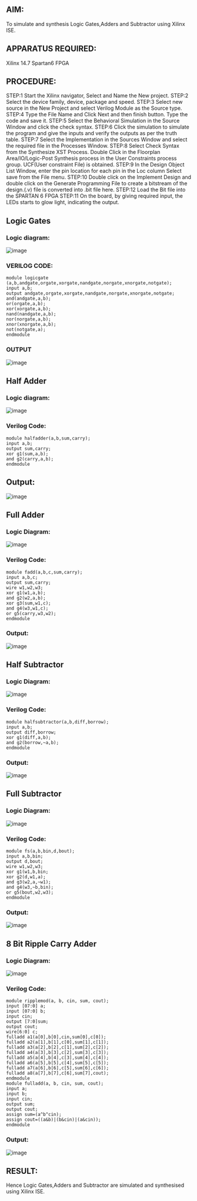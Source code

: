 
## AIM:
To simulate and synthesis Logic Gates,Adders and Subtractor using Xilinx ISE.

## APPARATUS REQUIRED:
Xilinx 14.7 Spartan6 FPGA

## PROCEDURE:
STEP:1 Start the Xilinx navigator, Select and Name the New project. STEP:2 Select the device family, device, package and speed. STEP:3 Select new source in the New Project and select Verilog Module as the Source type. STEP:4 Type the File Name and Click Next and then finish button. Type the code and save it. STEP:5 Select the Behavioral Simulation in the Source Window and click the check syntax. STEP:6 Click the simulation to simulate the program and give the inputs and verify the outputs as per the truth table. STEP:7 Select the Implementation in the Sources Window and select the required file in the Processes Window. STEP:8 Select Check Syntax from the Synthesize XST Process. Double Click in the Floorplan Area/IO/Logic-Post Synthesis process in the User Constraints process group. UCF(User constraint File) is obtained. STEP:9 In the Design Object List Window, enter the pin location for each pin in the Loc column Select save from the File menu. STEP:10 Double click on the Implement Design and double click on the Generate Programming File to create a bitstream of the design.(.v) file is converted into .bit file here. STEP:12 Load the Bit file into the SPARTAN 6 FPGA STEP:11 On the board, by giving required input, the LEDs starts to glow light, indicating the output.


## Logic Gates
### Logic diagram:
![image](https://github.com/Nandhak23/VLSI-LAB-EXP-1/assets/160568515/8d5f665a-8d79-4e20-b8b6-4aec6792457d)

### VERILOG CODE:
```
module logicgate (a,b,andgate,orgate,xorgate,nandgate,norgate,xnorgate,notgate);
input a,b;  
output andgate,orgate,xorgate,nandgate,norgate,xnorgate,notgate;
and(andgate,a,b);
or(orgate,a,b);
xor(xorgate,a,b);
nand(nandgate,a,b); 
nor(norgate,a,b);
xnor(xnorgate,a,b);
not(notgate,a);
endmodule
```
### OUTPUT
![image](https://github.com/Nandhak23/VLSI-LAB-EXP-1/assets/160568515/d8486371-fb12-42c3-857b-a07769431d58)

## Half Adder
### Logic diagram:
![image](https://github.com/Nandhak23/VLSI-LAB-EXP-1/assets/160568515/83b2aaa3-8d8c-49a7-b2a2-245f4b8f15c0)

### Verilog Code:
```
module halfadder(a,b,sum,carry);
input a,b;
output sum,carry;
xor g1(sum,a,b);
and g2(carry,a,b);
endmodule
```
## Output:
![image](https://github.com/Nandhak23/VLSI-LAB-EXP-1/assets/160568515/899febaf-8dd9-437c-a020-7bfabc325744)

## Full Adder
### Logic Diagram:
![image](https://github.com/Nandhak23/VLSI-LAB-EXP-1/assets/160568515/d5e881b8-9d24-44b5-9eb1-5da8c571fed1)

### Verilog Code:
```
module fadd(a,b,c,sum,carry);
input a,b,c;
output sum,carry;
wire w1,w2,w3;
xor g1(w1,a,b);
and g2(w2,a,b);
xor g3(sum,w1,c);
and g4(w3,w1,c);
or g5(carry,w3,w2);
endmodule
```
### Output:
![image](https://github.com/Nandhak23/VLSI-LAB-EXP-1/assets/160568515/2d0e08a8-cf89-4c32-9573-d4b0dd3d7e21)

## Half Subtractor
### Logic Diagram:
![image](https://github.com/Nandhak23/VLSI-LAB-EXP-1/assets/160568515/85538d37-8bb8-428f-b925-1948e5b9e110)

### Verilog Code:
```
module halfsubtractor(a,b,diff,borrow);
input a,b;
output diff,borrow;
xor g1(diff,a,b);
and g2(borrow,~a,b);
endmodule
```
### Output:
![image](https://github.com/Nandhak23/VLSI-LAB-EXP-1/assets/160568515/c28eb265-4172-4333-9123-c8dac16d2896)

## Full Subtractor
### Logic Diagram:

![image](https://github.com/Nandhak23/VLSI-LAB-EXP-1/assets/160568515/ccc4b436-a445-49e2-af3e-2e7384396226)

### Verilog Code:
```
module fs(a,b,bin,d,bout);
input a,b,bin; 
output d,bout;
wire w1,w2,w3;
xor g1(w1,b,bin; 
xor g2(d,w1,a);
and g3(w2,a,~w1);
and g4(w3,~b,bin);
or g5(bout,w2,w3);
endmodule
```
### Output:
![image](https://github.com/Nandhak23/VLSI-LAB-EXP-1/assets/160568515/ba7ad7a8-a658-4349-850c-97afb4f251ab)

## 8 Bit Ripple Carry Adder
### Logic Diagram:
![image](https://github.com/Nandhak23/VLSI-LAB-EXP-1/assets/160568515/22a9619d-ee7d-4548-ae14-9184b3305c52)

### Verilog Code:
```
module ripplemod(a, b, cin, sum, cout);
input [07:0] a;
input [07:0] b;
input cin;
output [7:0]sum;
output cout;
wire[6:0] c;
fulladd a1(a[0],b[0],cin,sum[0],c[0]);
fulladd a2(a[1],b[1],c[0],sum[1],c[1]);
fulladd a3(a[2],b[2],c[1],sum[2],c[2]);
fulladd a4(a[3],b[3],c[2],sum[3],c[3]);
fulladd a5(a[4],b[4],c[3],sum[4],c[4]);
fulladd a6(a[5],b[5],c[4],sum[5],c[5]);
fulladd a7(a[6],b[6],c[5],sum[6],c[6]);
fulladd a8(a[7],b[7],c[6],sum[7],cout);
endmodule
module fulladd(a, b, cin, sum, cout);
input a;
input b;
input cin;
output sum;
output cout;
assign sum=(a^b^cin);
assign cout=((a&b)|(b&cin)|(a&cin));
endmodule
```
### Output:
![image](https://github.com/Nandhak23/VLSI-LAB-EXP-1/assets/160568515/0bb04d3c-cd4a-42d1-8a09-32979492223b)

## RESULT:
Hence Logic Gates,Adders and Subtractor are simulated and synthesised using Xilinx ISE.
